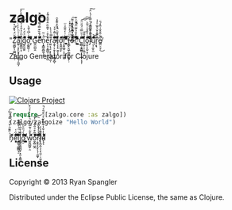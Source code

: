 # zalgo

"Z̛̰͚̺̙̩͖̪͖̩̣̲̣̽̆̈́͛̏ͩ̽̈́̈́̐̕ͅ็็็็็็็็็็็็็a͚̹̦͓̙̮̝̜̤͎͇͉̭͖͕̐͛̇ͧͪ̓̓ͨͩ̈͐͡็็็็็็็็็็l̻͍͇̫͕̩̊ͫ̀̔̐̒͐͌ͦͪ̇͒̀̽̕͜͞็็็็็็็็็็็็g̮̰̫̫̯͆͛ͣ̈́̓็็็็็็็็o̮͚̼͖̹̦͛̔ͨ͆̔͊̀͘็็็็็็็็็็ ͙̞ͦ̾̆̄ͧͮ̃̔็็็็็็็็G̲̯̤̪̼̭̋็็็็็็็็็็็็็ê̈́̐̏͊̿́͌́̾̀ͧ͐̚̚̕͟็็็็็็็็็็็็็n̨͓͇̲̯̻̰̖̭ͩͮ̃͟e͔̦̘̥̳̺̹͕̥̥̺͐͐͒ͥ͐͌̏̇̂͛͂̃ͣ̂̒͘ͅ็r̫͈͔̘̠͕̙̙̰̪͉̫̩̈̿ͪ̍̀̀็a̵̧̬̦͕̯͓͙̗̟̼̳̗̻̹͋ͨ͌̇̊͐็็็็็็็็็็็็็็t̴̢͔̟̠̮̫͎̞͒̔̆ͪ̈́͂͒̄͊̽̑̚ͅ็็็็็็็ơ̧͈͍̺̯̙͂็็็็็็็r̦̭͍͚̤̦̝̠̺͖̭ͥͬ͑̒̄̄̑ͧ̈็็็็็็็็ ̬̖͇̲̣̦̣̌̂͋̈̏̓̅͋̅̾ͥ̿͑͡็็็็็็็็็็็็็f̶̡̳̙̮͖̹̳̪̜̙̱̗̣ͫ̈̈́̒ͮ͐̓ͯ͟ͅͅȏ̶͗̅ͮ͆͋̂͑̑ͮ͌͏̜͍̘̱̤͍̝̩̮̫̦̤̪̣͠็็็็็็็็็็็็็็็r̿̓̌̉̋̅ͫ̐̄̃͗̀̚̚͘็็็็็็็็็ ̷̳̖̺̰̣ͫ͋̓͆̾̊͐̾̀͢็็C͈͇͔̬͇͇͔̠͔̲̗͔͙̦͛ͮ̆̿ͧ́̎ͧ̎͠͠͠็็็็็็็็็็็l̉̎̎͏̰̰̦͕̣͕̲̜̞͞็็็็็็็็็็็ô̡̯̩͓̰̜̟̒ͯ̌̊̾ͯ̃ͪ็็็็็็็็็j̀͆ͤ̍̈̿̿ͩ̆̿͐́̔̈́͏̛̟̳̲̯̦̱͚͉̜͇̗͈͠็็็็็็็็็็็็็็ų̖̹̼̥̫͆́̚͝็็็็็็็็็็็็็็r̘͙̘͆ͮ͌̾̆͐̄̅ͤ̓̍็e̸͇̤̠̱̦̋͋̑̐̐͗̎̽́̄̚͜

Zalgo Generator for Clojure

## Usage

[![Clojars Project](http://clojars.org/zalgo/latest-version.svg)](http://clojars.org/zalgo)

```clj
(require '[zalgo.core :as zalgo])
(zalgo/zalgoize "Hello World")
```

h̡ͪ̋͊̋ͨ̌ͤ̇̿̽ͪ͋͡็็็็ê͓͔͕͗̃̈́́͢็็็็็็็็็็็็็l̞̳̱̩͚̳̳̘̠̎ͥͦͭ̐ͧ̾̚็็็็็็็็็็็็็็l͇͇̭͍̻̪͍̙͙͈͕͈̳̆̅̍̊̅͗͊͒̚็็็็็o͍̮͌̔́̈̑ͪ̃็็็็็ ̷̡̧̣̭̩͓̖̜̫̪̪̳̖͊̽ͫ็็็็็็็็็็็็็็็w̼̮̪̲̪̥̯ͬ͒͋͛̃̅͋̐ͪ̐͗̒̉ͧ͒็็็็็o̫̗̻̤̲̭̽̎̃͒ͣ̎͋́ͭ̍̚͡͝็็็็็็็็็็็็็็็ŗ̷̬̥̞̯͓̣̖̜̯͚̞͋̒ͯ̾̌̂̚͟ͅ็็็็็็็็็็็็l̸̨̢̲̭̤̖̖̩̖̼̜̣̣̰͕͓̈̄͒̒̓็็็็็็็็็็็็็็d̵̴̨̘̖̓̓͋̾̃̿̇̌̊ͧͩ̎ͤ̚็็็็็็็็็็





## License

Copyright © 2013 Ryan Spangler

Distributed under the Eclipse Public License, the same as Clojure.

